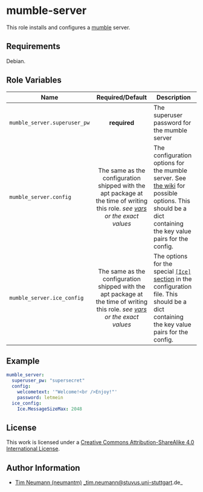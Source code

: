 # mumble-server

This role installs and configures a [mumble](https://mumble.info/) server.

## Requirements

Debian.

## Role Variables


| Name| Required/Default | Description |
|-----|:----------------:|-------------|
| `mumble_server.superuser_pw`  | **required** | The superuser password for the mumble server |
| `mumble_server.config` | The same as the configuration shipped with the apt package at the time of writing this role. _see [vars](vars/main.yml) or the exact values_ | The configuration options for the mumble server. See [the wiki](https://wiki.mumble.info/wiki/Murmur.ini) for possible options. This should be a dict containing the key value pairs for the config. |
| `mumble_server.ice_config` | The same as the configuration shipped with the apt package at the time of writing this role. _see [vars](vars/main.yml) or the exact values_ | The options for the special [`[Ice]` section](https://wiki.mumble.info/wiki/Murmur.ini#Ice_Configuration_Section) in the configuration file. This should be a dict containing the key value pairs for the config. |

## Example

```yml
mumble_server:
  superuser_pw: "supersecret"
  config:
    welcometext: '"Welcome!<br />Enjoy!"'
    password: letmein
  ice_config:
    Ice.MessageSizeMax: 2048
```

## License

This work is licensed under a [Creative Commons Attribution-ShareAlike 4.0 International License](https://creativecommons.org/licenses/by-sa/4.0/).

## Author Information

- [Tim Neumann (neumantm)](https://github.com/neumantm) _tim.neumann@stuvus.uni-stuttgart.de_
